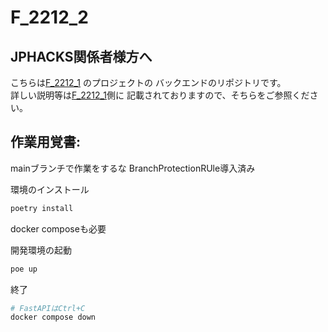 # F_2212_2

## JPHACKS関係者様方へ

こちらは[F_2212_1](https://github.com/jphacks/F_2212_1)
のプロジェクトの
バックエンドのリポジトリです。  
詳しい説明等は[F_2212_1](https://github.com/jphacks/F_2212_1)側に
記載されておりますので、そちらをご参照ください。

## 作業用覚書:
mainブランチで作業をするな
BranchProtectionRUle導入済み

環境のインストール
```python 
poetry install
```

docker composeも必要

開発環境の起動
```bash
poe up
```

終了
```bash
# FastAPIはCtrl+C
docker compose down
```
